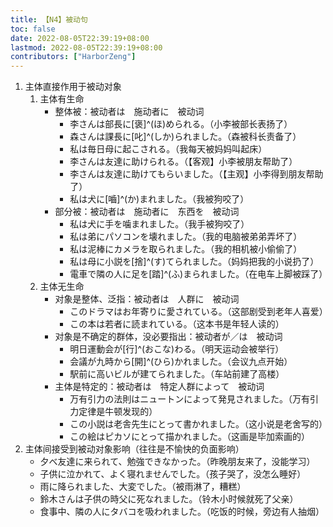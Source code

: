 ```yaml
---
title: 【N4】被动句
toc: false
date: 2022-08-05T22:39:19+08:00
lastmod: 2022-08-05T22:39:19+08:00
contributors: ["HarborZeng"]
---
```


1. 主体直接作用于被动对象
   1. 主体有生命
      - 整体被：被动者は　施动者に　被动词
        - 李さんは部長に[褒]^(ほ)められる。（小李被部长表扬了）
        - 森さんは課長に[叱]^(しか)られました。（森被科长责备了）
        - 私は毎日母に起こされる。（我每天被妈妈叫起床）
        - 李さんは友達に助けられる。（【客观】小李被朋友帮助了）
        - 李さんは友達に助けてもらいました。（【主观】小李得到朋友帮助了）
        - 私は犬に[嚙]^(か)まれました。（我被狗咬了）
      - 部分被：被动者は　施动者に　东西を　被动词
        - 私は犬に手を噛まれました。（我手被狗咬了）
        - 私は弟にパソコンを壊れました。（我的电脑被弟弟弄坏了）
        - 私は泥棒にカメラを取られました。（我的相机被小偷偷了）
        - 私は母に小説を[捨]^(す)てられました。（妈妈把我的小说扔了）
        - 電車で隣の人に足を[踏]^(ふ)まられました。（在电车上脚被踩了）
   2. 主体无生命
      - 对象是整体、泛指：被动者は　人群に　被动词
        - このドラマはお年寄りに愛されている。（这部剧受到老年人喜爱）
        - この本は若者に読まれている。（这本书是年轻人读的）
      - 对象是不确定的群体，没必要指出：被动者が／は　被动词
        - 明日運動会が[行]^(おこな)わる。（明天运动会被举行）
        - 会議が九時から[開]^(ひら)かれました。（会议九点开始）
        - 駅前に高いビルが建てられました。（车站前建了高楼）
      - 主体是特定的：被动者は　特定人群によって　被动词
        - 万有引力の法則はニュートンによって発見されました。（万有引力定律是牛顿发现的）
        - この小説は老舎先生にとって書かれました。（这小说是老舍写的）
        - この絵はピカソにとって描かれました。（这画是毕加索画的）
2. 主体间接受到被动对象影响（往往是不愉快的负面影响）
   - 夕べ友達に来られて、勉強できなかった。（昨晚朋友来了，没能学习）
   - 子供に泣かれて、よく寝れませんでした。（孩子哭了，没怎么睡好）
   - 雨に降られました、大変でした。（被雨淋了，糟糕）
   - 鈴木さんは子供の時父に死なれました。（铃木小时候就死了父亲）
   - 食事中、隣の人にタバコを吸われました。（吃饭的时候，旁边有人抽烟）

